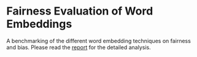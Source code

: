 # Fairness Evaluation of Word Embeddings
A benchmarking of the different word embedding techniques on fairness and bias. Please read the <a href='Report.pdf'>report</a> for the detailed analysis.
